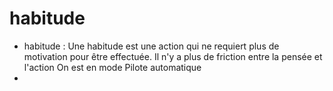 # habitude
* habitude : Une habitude est une action qui ne requiert plus de motivation pour être effectuée. Il n'y a plus de friction entre la pensée et l'action On est en mode Pilote automatique
* 